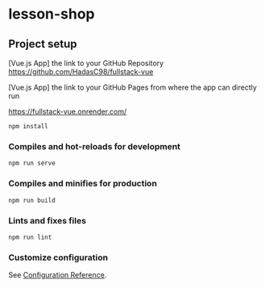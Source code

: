 # lesson-shop

## Project setup

[Vue.js App] the link to your GitHub Repository
https://github.com/HadasC98/fullstack-vue

[Vue.js App] the link to your GitHub Pages from where the app can
directly run

https://fullstack-vue.onrender.com/

```
npm install
```

### Compiles and hot-reloads for development
```
npm run serve
```

### Compiles and minifies for production
```
npm run build
```

### Lints and fixes files
```
npm run lint
```

### Customize configuration
See [Configuration Reference](https://cli.vuejs.org/config/).


